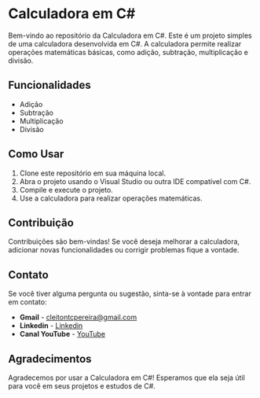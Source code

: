 # Calculadora em C#

Bem-vindo ao repositório da Calculadora em C#. Este é um projeto simples de uma calculadora desenvolvida em C#. A calculadora permite realizar operações matemáticas básicas, como adição, subtração, multiplicação e divisão.

## Funcionalidades

- Adição
- Subtração
- Multiplicação
- Divisão

## Como Usar

1. Clone este repositório em sua máquina local.
2. Abra o projeto usando o Visual Studio ou outra IDE compatível com C#.
3. Compile e execute o projeto.
4. Use a calculadora para realizar operações matemáticas.

## Contribuição

Contribuições são bem-vindas! Se você deseja melhorar a calculadora, adicionar novas funcionalidades ou corrigir problemas fique a vontade.

## Contato

Se você tiver alguma pergunta ou sugestão, sinta-se à vontade para entrar em contato:

- **Gmail** - cleitontcpereira@gmail.com
- **Linkedin** - [Linkedin](https://www.linkedin.com/in/cleiton-pereira-249044240/)
- **Canal YouTube** - [YouTube](https://www.youtube.com/channel/UCvyi-3UPOQvcFVKIKHnHnRQ)

## Agradecimentos

Agradecemos por usar a Calculadora em C#! Esperamos que ela seja útil para você em seus projetos e estudos de C#.
